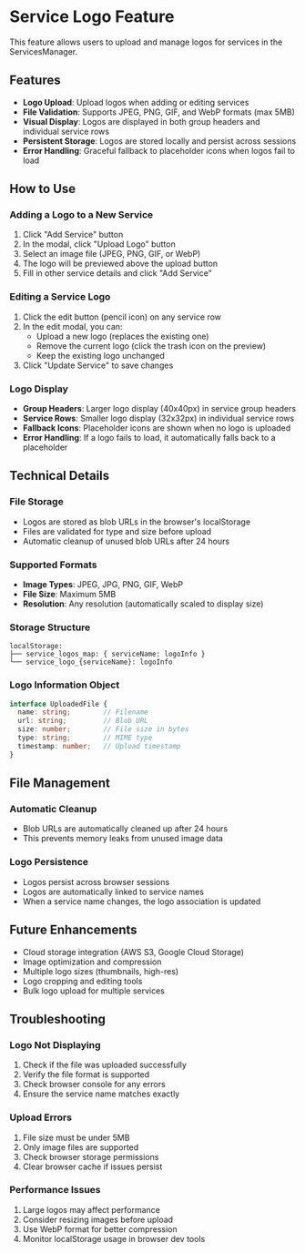 # Service Logo Feature

This feature allows users to upload and manage logos for services in the ServicesManager.

## Features

- **Logo Upload**: Upload logos when adding or editing services
- **File Validation**: Supports JPEG, PNG, GIF, and WebP formats (max 5MB)
- **Visual Display**: Logos are displayed in both group headers and individual service rows
- **Persistent Storage**: Logos are stored locally and persist across sessions
- **Error Handling**: Graceful fallback to placeholder icons when logos fail to load

## How to Use

### Adding a Logo to a New Service

1. Click "Add Service" button
2. In the modal, click "Upload Logo" button
3. Select an image file (JPEG, PNG, GIF, or WebP)
4. The logo will be previewed above the upload button
5. Fill in other service details and click "Add Service"

### Editing a Service Logo

1. Click the edit button (pencil icon) on any service row
2. In the edit modal, you can:
   - Upload a new logo (replaces the existing one)
   - Remove the current logo (click the trash icon on the preview)
   - Keep the existing logo unchanged
3. Click "Update Service" to save changes

### Logo Display

- **Group Headers**: Larger logo display (40x40px) in service group headers
- **Service Rows**: Smaller logo display (32x32px) in individual service rows
- **Fallback Icons**: Placeholder icons are shown when no logo is uploaded
- **Error Handling**: If a logo fails to load, it automatically falls back to a placeholder

## Technical Details

### File Storage

- Logos are stored as blob URLs in the browser's localStorage
- Files are validated for type and size before upload
- Automatic cleanup of unused blob URLs after 24 hours

### Supported Formats

- **Image Types**: JPEG, JPG, PNG, GIF, WebP
- **File Size**: Maximum 5MB
- **Resolution**: Any resolution (automatically scaled to display size)

### Storage Structure

```
localStorage:
├── service_logos_map: { serviceName: logoInfo }
└── service_logo_{serviceName}: logoInfo
```

### Logo Information Object

```typescript
interface UploadedFile {
  name: string;        // Filename
  url: string;         // Blob URL
  size: number;        // File size in bytes
  type: string;        // MIME type
  timestamp: number;   // Upload timestamp
}
```

## File Management

### Automatic Cleanup

- Blob URLs are automatically cleaned up after 24 hours
- This prevents memory leaks from unused image data

### Logo Persistence

- Logos persist across browser sessions
- Logos are automatically linked to service names
- When a service name changes, the logo association is updated

## Future Enhancements

- Cloud storage integration (AWS S3, Google Cloud Storage)
- Image optimization and compression
- Multiple logo sizes (thumbnails, high-res)
- Logo cropping and editing tools
- Bulk logo upload for multiple services

## Troubleshooting

### Logo Not Displaying

1. Check if the file was uploaded successfully
2. Verify the file format is supported
3. Check browser console for any errors
4. Ensure the service name matches exactly

### Upload Errors

1. File size must be under 5MB
2. Only image files are supported
3. Check browser storage permissions
4. Clear browser cache if issues persist

### Performance Issues

1. Large logos may affect performance
2. Consider resizing images before upload
3. Use WebP format for better compression
4. Monitor localStorage usage in browser dev tools
